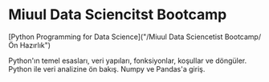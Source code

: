 # Miuul Data Sciencitst Bootcamp

[Python Programming for Data Science]("/Miuul Data Sciencetist Bootcamp/Ön Hazırlık")

Python'ın temel esasları, veri yapıları, fonksiyonlar, koşullar ve döngüler.
Python ile veri analizine ön bakış. Numpy ve Pandas'a giriş. 
